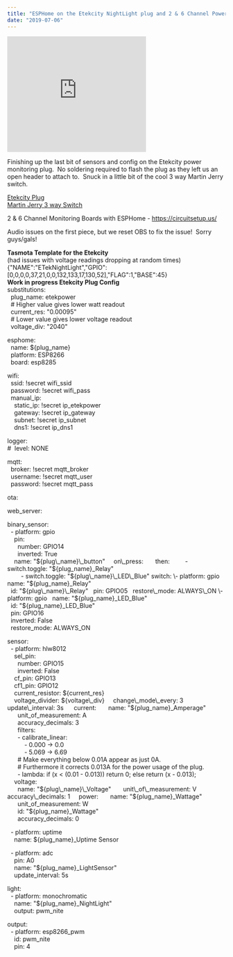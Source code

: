 ```yaml
---
title: "ESPHome on the Etekcity NightLight plug and 2 & 6 Channel Power Monitoring"
date: "2019-07-06"
---
```


<iframe allowfullscreen data-thumbnail-src="https://i.ytimg.com/vi/mOO7zxCrVag/0.jpg" frameborder="0" height="266" src="https://www.youtube.com/embed/mOO7zxCrVag?feature=player_embedded" width="320"></iframe>

  
  
Finishing up the last bit of sensors and config on the Etekcity power monitoring plug.  No soldering required to flash the plug as they left us an open header to attach to.  Snuck in a little bit of the cool 3 way Martin Jerry switch.  
  
[Etekcity Plug](https://amzn.to/2LxBCFc)  
[Martin Jerry 3 way Switch](https://amzn.to/2RMdjEL)  
  
2 & 6 Channel Monitoring Boards with ESPHome - https://circuitsetup.us/  
  
Audio issues on the first piece, but we reset OBS to fix the issue!  Sorry guys/gals!  
  
**Tasmota Template for the Etekcity**  
(had issues with voltage readings dropping at random times)  
{"NAME":"ETekNightLight","GPIO":\[0,0,0,0,37,21,0,0,132,133,17,130,52\],"FLAG":1,"BASE":45}  
**Work in progress Etekcity Plug Config**  
substitutions:  
  plug\_name: etekpower  
  # Higher value gives lower watt readout  
  current\_res: "0.00095"  
  # Lower value gives lower voltage readout  
  voltage\_div: "2040"  
  
esphome:  
  name: ${plug\_name}  
  platform: ESP8266  
  board: esp8285  
  
wifi:  
  ssid: !secret wifi\_ssid  
  password: !secret wifi\_pass  
  manual\_ip:  
    static\_ip: !secret ip\_etekpower  
    gateway: !secret ip\_gateway  
    subnet: !secret ip\_subnet  
    dns1: !secret ip\_dns1  
  
logger:  
#  level: NONE  
  
mqtt:  
  broker: !secret mqtt\_broker  
  username: !secret mqtt\_user  
  password: !secret mqtt\_pass  
  
ota:  
  
web\_server:  
  
binary\_sensor:  
  - platform: gpio  
    pin:  
      number: GPIO14  
      inverted: True  
    name: "${plug\_name}\_button"  
    on\_press:  
      then:  
        - switch.toggle: "${plug\_name}\_Relay"  
        - switch.toggle: "${plug\_name}\_LED\_Blue"  
switch:  
\- platform: gpio  
  name: "${plug\_name}\_Relay"  
  id: "${plug\_name}\_Relay"  
  pin: GPIO05  
  restore\_mode: ALWAYS\_ON  
\- platform: gpio  
  name: "${plug\_name}\_LED\_Blue"  
  id: "${plug\_name}\_LED\_Blue"  
  pin: GPIO16  
  inverted: False  
  restore\_mode: ALWAYS\_ON  
  
sensor:  
  - platform: hlw8012  
    sel\_pin:  
      number: GPIO15  
      inverted: False  
    cf\_pin: GPIO13  
    cf1\_pin: GPIO12  
    current\_resistor: ${current\_res}  
    voltage\_divider: ${voltage\_div}  
    change\_mode\_every: 3  
    update\_interval: 3s   
    current:  
      name: "${plug\_name}\_Amperage"  
      unit\_of\_measurement: A  
      accuracy\_decimals: 3  
      filters:  
      - calibrate\_linear:  
          - 0.000 -> 0.0  
          - 5.069 -> 6.69     
      # Make everything below 0.01A appear as just 0A.  
      # Furthermore it corrects 0.013A for the power usage of the plug.  
      - lambda: if (x < (0.01 - 0.013)) return 0; else return (x - 0.013);  
    voltage:  
      name: "${plug\_name}\_Voltage"  
      unit\_of\_measurement: V  
      accuracy\_decimals: 1  
    power:  
      name: "${plug\_name}\_Wattage"  
      unit\_of\_measurement: W  
      id: "${plug\_name}\_Wattage"  
      accuracy\_decimals: 0  
  
  - platform: uptime  
    name: ${plug\_name}\_Uptime Sensor  
  
  - platform: adc  
    pin: A0  
    name: "${plug\_name}\_LightSensor"  
    update\_interval: 5s  
  
light:  
  - platform: monochromatic  
    name: "${plug\_name}\_NightLight"  
    output: pwm\_nite  
  
output:  
  - platform: esp8266\_pwm  
    id: pwm\_nite  
    pin: 4
